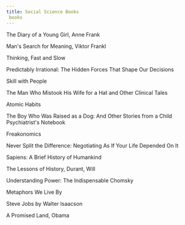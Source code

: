 ```yaml
---
title: Social Science Books
 books
---
```


The Diary of a Young Girl, Anne Frank

Man's Search for Meaning, Viktor Frankl

Thinking, Fast and Slow

Predictably Irrational: The Hidden Forces That Shape Our Decisions

Skill with People

The Man Who Mistook His Wife for a Hat and Other Clinical Tales

Atomic Habits

The Boy Who Was Raised as a Dog: And Other Stories from a Child Psychiatrist's Notebook

Freakonomics

Never Split the Difference: Negotiating As If Your Life Depended On It

Sapiens: A Brief History of Humankind

The Lessons of History, Durant, Will

Understanding Power: The Indispensable Chomsky

Metaphors We Live By

Steve Jobs by Walter Isaacson

A Promised Land, Obama
